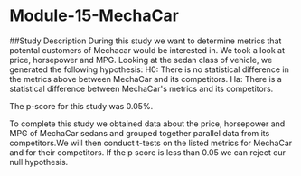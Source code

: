 # Module-15-MechaCar

##Study Description 
During this study we want to determine metrics that potental customers of Mechacar would be interested in. We took a look at price, horsepower and MPG. 
Looking at the sedan class of vehicle, we generated the following hypothesis:
H0: There is no statistical difference in the metrics above between MechaCar and its competitors.
Ha: There is a statistical difference between MechaCar's metrics and its competitors.

The p-score for this study was 0.05%.

To complete this study we obtained data about the price, horsepower and MPG of MechaCar sedans and grouped together parallel data from its competitors.We will then conduct t-tests on the listed metrics for MechaCar and for their competitors. If the p score is less than 0.05 we can reject our null hypothesis. 

